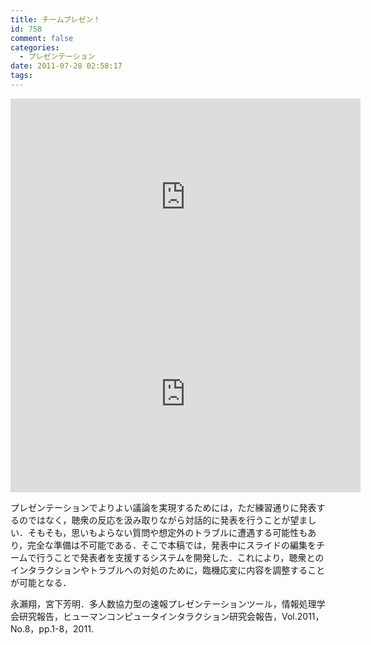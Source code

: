 ```yaml
---
title: チームプレゼン！
id: 758
comment: false
categories:
  - プレゼンテーション
date: 2011-07-28 02:58:17
tags:
---
```



<iframe width="560" height="315" src="https://www.youtube.com/embed/hnKkoTXSYb8" frameborder="0" allowfullscreen></iframe>



<iframe width="560" height="315" src="https://www.youtube.com/embed/oPLW-NFELZg" frameborder="0" allowfullscreen></iframe>


プレゼンテーションでよりよい議論を実現するためには，ただ練習通りに発表するのではなく，聴衆の反応を汲み取りながら対話的に発表を行うことが望ましい．そもそも，思いもよらない質問や想定外のトラブルに遭遇する可能性もあり，完全な準備は不可能である．そこで本稿では，発表中にスライドの編集をチームで行うことで発表者を支援するシステムを開発した．これにより，聴衆とのインタラクションやトラブルへの対処のために，臨機応変に内容を調整することが可能となる．

永瀨翔，宮下芳明．多人数協力型の速報プレゼンテーションツール，情報処理学会研究報告，ヒューマンコンピュータインタラクション研究会報告，Vol.2011，No.8，pp.1-8，2011\.

